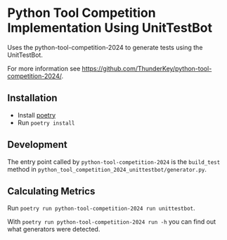 # Python Tool Competition Implementation Using UnitTestBot

Uses the python-tool-competition-2024 to generate tests using the
UnitTestBot.

For more information see
<https://github.com/ThunderKey/python-tool-competition-2024/>.

## Installation

* Install [poetry](https://python-poetry.org/)
* Run `poetry install`

## Development

The entry point called by `python-tool-competition-2024` is the `build_test`
method in `python_tool_competition_2024_unittestbot/generator.py`.

## Calculating Metrics

Run `poetry run python-tool-competition-2024 run unittestbot`.

With `poetry run python-tool-competition-2024 run -h` you can find out what
generators were detected.
